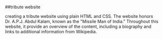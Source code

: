 ##tribute website

creating a tribute website using plain HTML and CSS. The website honors Dr. A.P.J. Abdul Kalam, known as the "Missile Man of India." Throughout this website, it provide an overview of the content, including a biography and links to additional information from Wikipedia.
